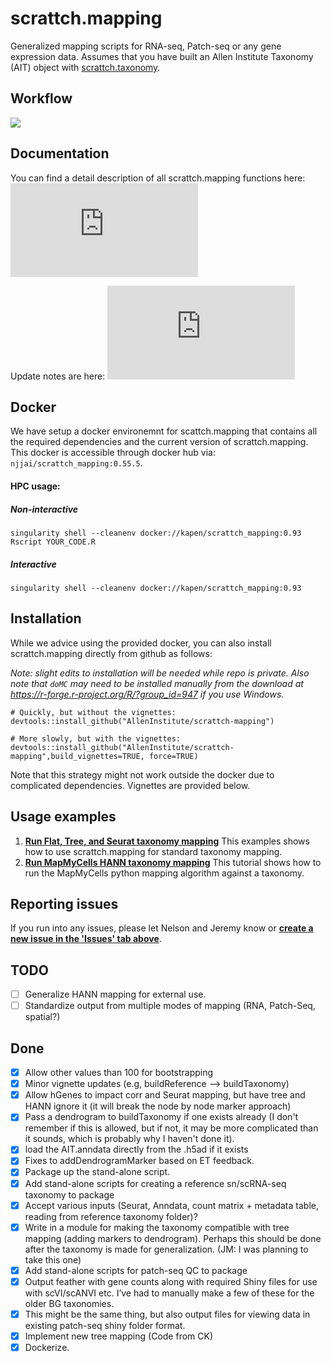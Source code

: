 # scrattch.mapping

Generalized mapping scripts for RNA-seq, Patch-seq or any gene expression data. Assumes that you have built an Allen Institute Taxonomy (AIT) object with [scrattch.taxonomy](https://github.com/AllenInstitute/scrattch.taxonomy).

## Workflow

![](https://github.com/AllenInstitute/scrattch-mapping/blob/main/schematic.png)

## Documentation

You can find a detail description of all scrattch.mapping functions here: ![Documentation](https://github.com/AllenInstitute/scrattch-mapping/blob/main/scrattch.mapping_0.1.pdf)

Update notes are here: ![Versions](https://github.com/AllenInstitute/scrattch-mapping/blob/dev_njj/VERSIONS.md)

## Docker

We have setup a docker environemnt for scattch.mapping that contains all the required dependencies and the current version of scrattch.mapping. This docker is accessible through docker hub via: `njjai/scrattch_mapping:0.55.5`.

#### HPC usage:

##### Non-interactive
`singularity shell --cleanenv docker://kapen/scrattch_mapping:0.93 Rscript YOUR_CODE.R`

##### Interactive
`singularity shell --cleanenv docker://kapen/scrattch_mapping:0.93`


## Installation

While we advice using the provided docker, you can also install scrattch.mapping directly from github as follows:

*Note: slight edits to installation will be needed while repo is private.  Also note that `doMC` may need to be installed manually from the download at https://r-forge.r-project.org/R/?group_id=947 if you use Windows.*

```
# Quickly, but without the vignettes:
devtools::install_github("AllenInstitute/scrattch-mapping")

# More slowly, but with the vignettes:
devtools::install_github("AllenInstitute/scrattch-mapping",build_vignettes=TRUE, force=TRUE)
```

Note that this strategy might not work outside the docker due to complicated dependencies. Vignettes are provided below.

## Usage examples

1. [**Run Flat, Tree, and Seurat taxonomy mapping**](https://github.com/AllenInstitute/scrattch-mapping/blob/main/examples/mapping.md) This examples shows how to use scrattch.mapping for standard taxonomy mapping.
2. [**Run MapMyCells HANN taxonomy mapping**](https://github.com/AllenInstitute/scrattch-mapping/blob/main/examples/mapping_MapMyCells.md) This tutorial shows how to run the MapMyCells python mapping algorithm against a taxonomy.

## Reporting issues

If you run into any issues, please let Nelson and Jeremy know or [**create a new issue in the 'Issues' tab above**](https://github.com/AllenInstitute/scrattch-mapping/issues).

## TODO

- [ ] Generalize HANN mapping for external use.
- [ ] Standardize output from multiple modes of mapping (RNA, Patch-Seq, spatial?)

## Done

- [x] Allow other values than 100 for bootstrapping
- [x] Minor vignette updates (e.g, buildReference --> buildTaxonomy)
- [x] Allow hGenes to impact corr and Seurat mapping, but have tree and HANN ignore it (it will break the node by node marker approach)
- [x] Pass a dendrogram to buildTaxonomy if one exists already (I don't remember if this is allowed, but if not, it may be more complicated than it sounds, which is probably why I haven't done it).
- [x] load the AIT.anndata directly from the .h5ad if it exists
- [x] Fixes to addDendrogramMarker based on ET feedback.
- [x] Package up the stand-alone script.
- [x] Add stand-alone scripts for creating a reference sn/scRNA-seq taxonomy to package
- [x] Accept various inputs (Seurat, Anndata, count matrix + metadata table, reading from reference taxonomy folder)?
- [x] Write in a module for making the taxonomy compatible with tree mapping (adding markers to dendrogram). Perhaps this should be done after the taxonomy is made for generalization. (JM: I was planning to take this one)
- [x] Add stand-alone scripts for patch-seq QC to package
- [x] Output feather with gene counts along with required Shiny files for use with scVI/scANVI etc. I’ve had to manually make a few of these for the older BG taxonomies.
- [x] This might be the same thing, but also output files for viewing data in existing patch-seq shiny folder format.
- [x] Implement new tree mapping (Code from CK)
- [x] Dockerize.
